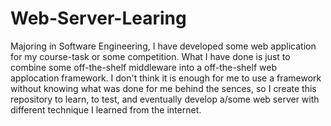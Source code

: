 # Web-Server-Learing
Majoring in Software Engineering, I have developed some web application for my course-task or some competition. What I have done is just to combine some off-the-shelf middleware into a off-the-shelf web applocation framework. I don't think it is enough for me to use a framework without knowing what was done for me behind the sences, so I create this repository to learn, to test, and eventually develop a/some web server with different technique I learned from the internet.
